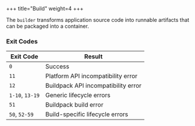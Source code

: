 +++
title="Build"
weight=4
+++

The `builder` transforms application source code into runnable artifacts that can be packaged into a container.

<!--more-->

### Exit Codes

| Exit Code       | Result                              |
|-----------------|-------------------------------------|
| `0`             | Success                             |
| `11`            | Platform API incompatibility error  |
| `12`            | Buildpack API incompatibility error |
| `1-10`, `13-19` | Generic lifecycle errors            |
| `51`            | Buildpack build error               |
| `50`, `52-59`   | Build-specific lifecycle errors     |
